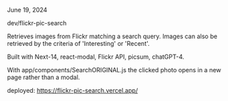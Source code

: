 June 19, 2024

dev/flickr-pic-search

Retrieves images from Flickr matching a search query.
Images can also be retrieved by the criteria of 'Interesting'
or 'Recent'.

Built with Next-14, react-modal, Flickr API, picsum, chatGPT-4.

With app/components/SearchORIGINAL.js the clicked photo opens
in a new page rather than a modal.

deployed:
    https://flickr-pic-search.vercel.app/



